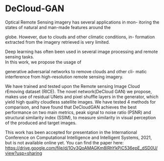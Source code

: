 # DeCloud-GAN
Optical Remote Sensing imagery has several applications in mon-
itoring the states of natural and man-made features around the

globe. However, due to clouds and other climatic conditions, in-
formation extracted from the imagery retrieved is very limited.

Deep learning has often been used in several image processing
and remote sensing tasks. <br> In this work, we propose the usage of

generative adversarial networks to remove clouds and other cli-
matic interference from high-resolution remote sensing imagery.

We have trained and tested upon the Remote sensing Image Cloud
rEmoving dataset (RICE). The novel network(DeCloud GAN) we
propose, makes use of residual UNets and pixel shuffle layers in
the generator, which yield high quality cloudless satellite images.
We have tested 4 methods for comparison, and have found that
DeCloudGAN achieves the best performance on two main metrics,
peak signal to noise ratio (PSNR) and structural similarity index
(SSIM), to measure similarity in visual perception of the produced
and target images.

This work has been accepted for presentation in the International Conference on Computational Intelligence and Intelligent Systems, 2021, but is not available online yet.
You can find the paper here: <br> 
https://drive.google.com/file/d/1Ov3QoAMAGKm8lRhYkPiC536epE_dSD0U/view?usp=sharing
